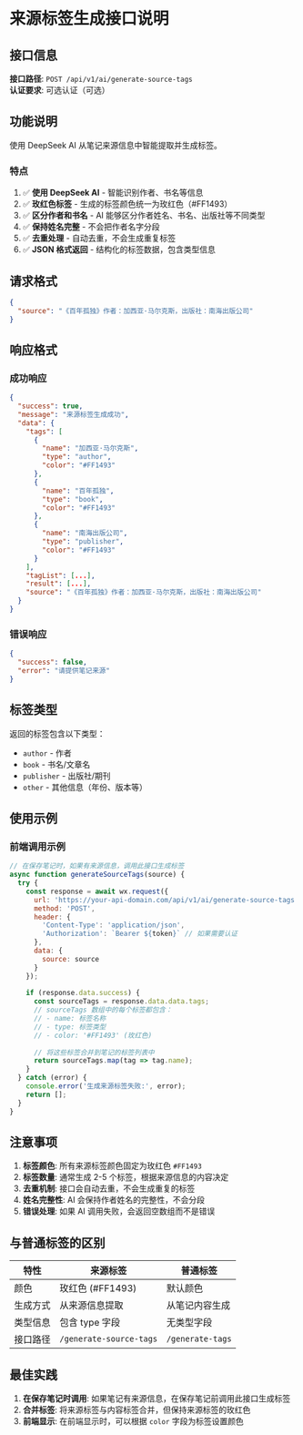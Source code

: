 # 来源标签生成接口说明

## 接口信息

**接口路径**: `POST /api/v1/ai/generate-source-tags`  
**认证要求**: 可选认证（可选）

## 功能说明

使用 DeepSeek AI 从笔记来源信息中智能提取并生成标签。

### 特点

1. ✅ **使用 DeepSeek AI** - 智能识别作者、书名等信息
2. ✅ **玫红色标签** - 生成的标签颜色统一为玫红色（#FF1493）
3. ✅ **区分作者和书名** - AI 能够区分作者姓名、书名、出版社等不同类型
4. ✅ **保持姓名完整** - 不会把作者名字分段
5. ✅ **去重处理** - 自动去重，不会生成重复标签
6. ✅ **JSON 格式返回** - 结构化的标签数据，包含类型信息

## 请求格式

```json
{
  "source": "《百年孤独》作者：加西亚·马尔克斯，出版社：南海出版公司"
}
```

## 响应格式

### 成功响应

```json
{
  "success": true,
  "message": "来源标签生成成功",
  "data": {
    "tags": [
      {
        "name": "加西亚·马尔克斯",
        "type": "author",
        "color": "#FF1493"
      },
      {
        "name": "百年孤独",
        "type": "book",
        "color": "#FF1493"
      },
      {
        "name": "南海出版公司",
        "type": "publisher",
        "color": "#FF1493"
      }
    ],
    "tagList": [...],
    "result": [...],
    "source": "《百年孤独》作者：加西亚·马尔克斯，出版社：南海出版公司"
  }
}
```

### 错误响应

```json
{
  "success": false,
  "error": "请提供笔记来源"
}
```

## 标签类型

返回的标签包含以下类型：

- `author` - 作者
- `book` - 书名/文章名
- `publisher` - 出版社/期刊
- `other` - 其他信息（年份、版本等）

## 使用示例

### 前端调用示例

```javascript
// 在保存笔记时，如果有来源信息，调用此接口生成标签
async function generateSourceTags(source) {
  try {
    const response = await wx.request({
      url: 'https://your-api-domain.com/api/v1/ai/generate-source-tags',
      method: 'POST',
      header: {
        'Content-Type': 'application/json',
        'Authorization': `Bearer ${token}` // 如果需要认证
      },
      data: {
        source: source
      }
    });
    
    if (response.data.success) {
      const sourceTags = response.data.data.tags;
      // sourceTags 数组中的每个标签都包含：
      // - name: 标签名称
      // - type: 标签类型
      // - color: '#FF1493' (玫红色)
      
      // 将这些标签合并到笔记的标签列表中
      return sourceTags.map(tag => tag.name);
    }
  } catch (error) {
    console.error('生成来源标签失败:', error);
    return [];
  }
}
```

## 注意事项

1. **标签颜色**: 所有来源标签颜色固定为玫红色 `#FF1493`
2. **标签数量**: 通常生成 2-5 个标签，根据来源信息的内容决定
3. **去重机制**: 接口会自动去重，不会生成重复的标签
4. **姓名完整性**: AI 会保持作者姓名的完整性，不会分段
5. **错误处理**: 如果 AI 调用失败，会返回空数组而不是错误

## 与普通标签的区别

| 特性 | 来源标签 | 普通标签 |
|------|---------|---------|
| 颜色 | 玫红色 (#FF1493) | 默认颜色 |
| 生成方式 | 从来源信息提取 | 从笔记内容生成 |
| 类型信息 | 包含 type 字段 | 无类型字段 |
| 接口路径 | `/generate-source-tags` | `/generate-tags` |

## 最佳实践

1. **在保存笔记时调用**: 如果笔记有来源信息，在保存笔记前调用此接口生成标签
2. **合并标签**: 将来源标签与内容标签合并，但保持来源标签的玫红色
3. **前端显示**: 在前端显示时，可以根据 `color` 字段为标签设置颜色

